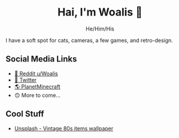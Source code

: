 <h1 align="center">Hai, I'm Woalis 👋</h1>
<p align="center">He/Him/His</p>

I have a soft spot for cats, cameras, a few games, and retro-design.

## Social Media Links
- [🔺 Reddit u/Woalis](https://www.reddit.com/user/Woalis)
- [🐔 Twitter](https://twitter.com/Woalis)
- [🌎 PlanetMinecraft](https://www.planetminecraft.com/member/woalis/)
- 🙃 More to come...

## Cool Stuff
- [Unsplash - Vintage 80s items wallpaper](https://unsplash.com/photos/p0j-mE6mGo4)

<!--
https://github.com/Ileriayo/markdown-badges#markdown-badges

[![Twitter](https://img.shields.io/badge/Woalis-%231DA1F2.svg?style=for-the-badge&logo=Twitter&logoColor=white)](https://twitter.com/Woalis)

### Hi there 👋

**Woalis/Woalis** is a ✨ _special_ ✨ repository because its `README.md` (this file) appears on your GitHub profile.

Here are some ideas to get you started:

- 🔭 I’m currently working on ...
- 🌱 I’m currently learning ...
- 👯 I’m looking to collaborate on ...
- 🤔 I’m looking for help with ...
- 💬 Ask me about ...
- 📫 How to reach me: ...
- 😄 Pronouns: ...
- ⚡ Fun fact: ...
-->
